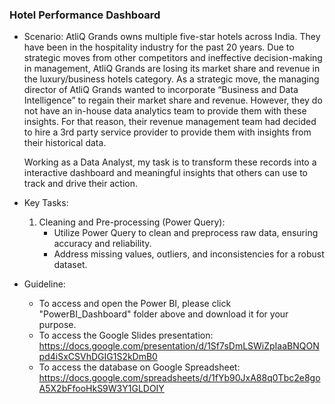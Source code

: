 ### **Hotel Performance Dashboard**

- Scenario:
  AtliQ Grands owns multiple five-star hotels across India. They have been in the hospitality industry for the past 20
  years. Due to strategic moves from other competitors and ineffective decision-making in management, AtliQ Grands are
  losing its market share and revenue in the luxury/business hotels category. As a strategic move, the managing
  director of AtliQ Grands wanted to incorporate “Business and Data Intelligence” to regain their market share and
  revenue. However, they do not have an in-house data analytics team to provide them with these insights. For that
  reason, their revenue management team had decided to hire a 3rd party
  service provider to provide them with insights from their historical data.

  Working as a Data Analyst, my task is to transform these records into a interactive dashboard and meaningful
  insights that others can use to track and drive their action.

- Key Tasks:

  1. Cleaning and Pre-processing (Power Query):
     - Utilize Power Query to clean and preprocess raw data, ensuring accuracy and reliability.
     - Address missing values, outliers, and inconsistencies for a robust dataset.


- Guideline: 

  - To access and open the Power BI, please click "PowerBI_Dashboard" folder above and download it for your purpose.
  - To access the Google Slides presentation:
    https://docs.google.com/presentation/d/1Sf7sDmLSWiZpIaaBNQONpd4iSxCSVhDGIG1S2kDmB0
  - To access the database on Google Spreadsheet:
    https://docs.google.com/spreadsheets/d/1fYb90JxA88q0Tbc2e8goA5X2bFfooHkS9W3Y1GLDOIY
